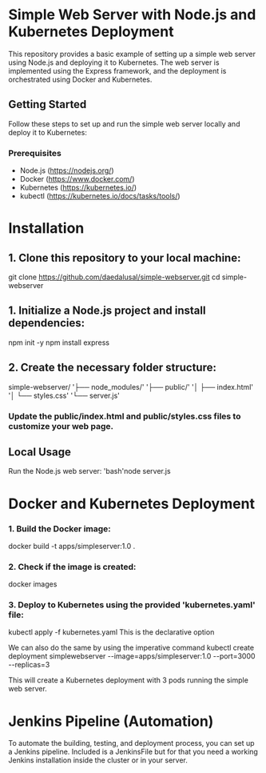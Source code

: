 # Simple Web Server with Node.js and Kubernetes Deployment

This repository provides a basic example of setting up a simple web server using Node.js and deploying it to Kubernetes. The web server is implemented using the Express framework, and the deployment is orchestrated using Docker and Kubernetes.

## Getting Started

Follow these steps to set up and run the simple web server locally and deploy it to Kubernetes:

### Prerequisites

- Node.js (https://nodejs.org/)
- Docker (https://www.docker.com/)
- Kubernetes (https://kubernetes.io/)
- kubectl (https://kubernetes.io/docs/tasks/tools/)

# Installation

## 1. Clone this repository to your local machine:

   git clone https://github.com/daedalusal/simple-webserver.git
   cd simple-webserver
## 1. Initialize a Node.js project and install dependencies:
npm init -y
npm install express
## 2. Create the necessary folder structure:
simple-webserver/
'├── node_modules/'
'├── public/'
'│   ├── index.html'
'│   └── styles.css'
'└── server.js'
### Update the __public/index.html__ and __public/styles.css__ files to customize your web page.

## Local Usage ##
Run the Node.js web server:
'bash'node server.js
# Docker and Kubernetes Deployment

### 1. Build the Docker image:
   docker build -t apps/simpleserver:1.0 .
### 2. Check if the image is created:
   docker images
###  3. Deploy to Kubernetes using the provided 'kubernetes.yaml' file:
   kubectl apply -f kubernetes.yaml This is the declarative option
   
   We can also do the same by using the imperative command 
   kubectl create deployment simplewebserver --image=apps/simpleserver:1.0 --port=3000 --replicas=3
  
This will create a Kubernetes deployment with 3 pods running the simple web server.

# Jenkins Pipeline (Automation)
To automate the building, testing, and deployment process, you can set up a Jenkins pipeline. Included is a JenkinsFile but for that you need a working Jenkins installation inside the cluster or in your server.
